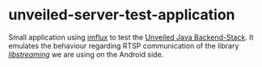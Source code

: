 # unveiled-server-test-application
Small application using [imflux](https://github.com/SAS-Systems/imflux) to test the [Unveiled Java Backend-Stack](https://github.com/SAS-Systems/Unveiled-Server).
It emulates the behaviour regarding RTSP communication of the library [*libstreaming*](https://github.com/fyhertz/libstreaming) we are using on the Android side. 
